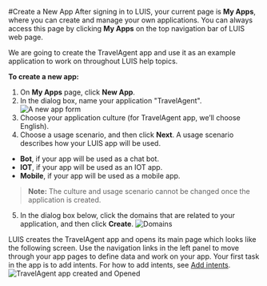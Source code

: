 <!-- 
NavPath: LUIS API
LinkLabel: Create-new-app
Url: LUIS-api/documentation/home
Weight: 95
-->

#Create a New App
After signing in to LUIS, your current page is **My Apps**, where you can create and manage your own applications. You can always access this page by clicking **My Apps** on the top navigation bar of LUIS web page.

We are going to create the TravelAgent app and use it as an example application to work on throughout LUIS help topics.

**To create a new app:**

1.	On **My Apps** page, click **New App**.
2.	In the dialog box, name your application "TravelAgent".
![A new app form](/images/NewApp-Form.jpg)
3. Choose your application culture (for TravelAgent app, we’ll choose English).
4. Choose a usage scenario, and then click **Next**.
 A usage scenario describes how your LUIS app will be used.
  - **Bot**, if your app will be used as a chat bot.
  - **IOT**, if your app will be used as an IOT app.
  - **Mobile**, if your app will be used as a mobile app.
  
  >  **Note:** The culture and usage scenario cannot be changed once the application is created. 
  
5. In the dialog box below, click the domains that are related to your application, and then click **Create**.
![Domains](/images/NewApp-Domains.jpg)

LUIS creates the TravelAgent app and opens its main page which looks like the following screen. Use the navigation links in the left panel to move through your app pages to define data and work on your app. Your first task in the app is to add intents. For how to add intents, see [Add intents](Add-intents.md).
  ![TravelAgent app created and Opened](/images/AppCreated&Opened.jpg)
